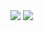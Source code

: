 <img src="https://github-readme-stats.vercel.app/api?username=Falsedeer&show_icons=true"/>
<img src="https://github-readme-stats.vercel.app/api/top-langs?username=Falsedeer"/>

